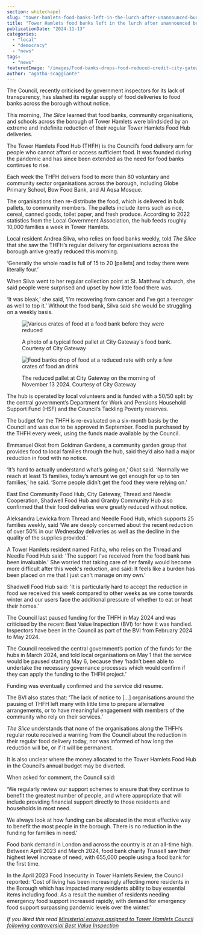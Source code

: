 ```yaml
---
section: whitechapel
slug: "tower-hamlets-food-banks-left-in-the-lurch-after-unannounced-budget-cuts"
title: "Tower Hamlets food banks left in the lurch after unannounced budget cuts"
publicationDate: "2024-11-13"
categories: 
  - "local"
  - "democracy"
  - "news"
tags: 
  - "news"
featuredImage: "/images/Food-banks-drops-food-reduced-credit-city-gateway-.1.jpg"
author: "agatha-scaggiante"
---
```


The Council, recently criticised by government inspectors for its lack of transparency, has slashed its regular supply of food deliveries to food banks across the borough without notice.

This morning, _The Slice_ learned that food banks, community organisations, and schools across the borough of Tower Hamlets were blindsided by an extreme and indefinite reduction of their regular Tower Hamlets Food Hub deliveries. 

The Tower Hamlets Food Hub (THFH) is the Council’s food delivery arm for people who cannot afford or access sufficient food. It was founded during the pandemic and has since been extended as the need for food banks continues to rise.

Each week the THFH delivers food to more than 80 voluntary and community sector organisations across the borough, including Globe Primary School, Bow Food Bank, and Al Aqsa Mosque. 

The organisations then re-distribute the food, which is delivered in bulk pallets, to community members. The pallets include items such as rice, cereal, canned goods, toilet paper, and fresh produce. According to 2022 statistics from the Local Government Association, the hub feeds roughly 10,000 families a week in Tower Hamlets. 

Local resident Andrea Silva, who relies on food banks weekly, told _The Slice_ that she saw the THFH’s regular delivery for organisations across the borough arrive greatly reduced this morning.

‘Generally the whole road is full of 15 to 20 \[pallets\] and today there were literally four.’ 

When Silva went to her regular collection point at St. Matthew's church, she said people were surprised and upset by how little food there was. 

‘It was bleak,’ she said, ‘I’m recovering from cancer and I’ve got a teenager as well to top it.’ Without the food bank, Silva said she would be struggling on a weekly basis.

<figure>

![Various crates of food at a food bank before they were reduced](/images/Food-banks-drops-food-reduced-credit-city-gateway-.3.jpg)

<figcaption>

A photo of a typical food pallet at City Gateway's food bank. Courtesy of City Gateway

</figcaption>

</figure>

<figure>

![Food banks drop of food at a reduced rate with only a few crates of food an drink](/images/Food-banks-drops-food-reduced-credit-city-gateway-.1-1024x683.jpg)

<figcaption>

The reduced pallet at City Gateway on the morning of November 13 2024. Courtesy of City Gateway

</figcaption>

</figure>

The hub is operated by local volunteers and is funded with a 50/50 split by the central government’s Department for Work and Pensions Household Support Fund (HSF) and the Council’s Tackling Poverty reserves.

The budget for the THFH is re-evaluated on a six-month basis by the Council and was due to be approved in September. Food is purchased by the THFH every week, using the funds made available by the Council. 

Emmanuel Okot from Goldman Gardens, a community garden group that provides food to local families through the hub, said they’d also had a major reduction in food with no notice. 

‘It’s hard to actually understand what’s going on,’ Okot said. ‘Normally we reach at least 15 families, today’s amount we got enough for up to ten families,’ he said. ‘Some people didn’t get the food they were relying on.’ 

East End Community Food Hub, City Gateway, Thread and Needle Cooperation, Shadwell Food Hub and Granby Community Hub also confirmed that their food deliveries were greatly reduced without notice. 

Aleksandra Lewicka from Thread and Needle Food Hub, which supports 25 families weekly, said 'We are deeply concerned about the recent reduction of over 50% in our Wednesday deliveries as well as the decline in the quality of the supplies provided.'

A Tower Hamlets resident named Fatiha, who relies on the Thread and Needle Food Hub said: 'The support I've received from the food bank has been invaluable.' She worried that taking care of her family would become more difficult after this week's reduction, and said: It feels like a burden has been placed on me that I just can't manage on my own.'

Shadwell Food Hub said: 'It is particularly hard to accept the reduction in food we received this week compared to other weeks as we come towards winter and our users face the additional pressure of whether to eat or heat their homes.'

The Council last paused funding for the THFH in May 2024 and was criticised by the recent Best Value Inspection (BVI) for how it was handled. Inspectors have been in the Council as part of the BVI from February 2024 to May 2024.

The Council received the central government’s portion of the funds for the hubs in March 2024, and told local organisations on May 1 that the service would be paused starting May 6, because they ‘hadn’t been able to undertake the necessary governance processes which would confirm if they can apply the funding to the THFH project.’ 

Funding was eventually confirmed and the service did resume.

The BVI also states that: ‘The lack of notice to \[...\] organisations around the pausing of THFH left many with little time to prepare alternative arrangements, or to have meaningful engagement with members of the community who rely on their services.’ 

_The Slice_ understands that none of the organisations along the THFH’s regular route received a warning from the Council about the reduction in their regular food delivery today, nor was informed of how long the reduction will be, or if it will be permanent.  

It is also unclear where the money allocated to the Tower Hamlets Food Hub in the Council’s annual budget may be diverted.

When asked for comment, the Council said: 

‘We regularly review our support schemes to ensure that they continue to benefit the greatest number of people, and where appropriate that will include providing financial support directly to those residents and households in most need.

We always look at how funding can be allocated in the most effective way to benefit the most people in the borough. There is no reduction in the funding for families in need.’ 

Food bank demand in London and across the country is at an all-time high. Between April 2023 and March 2024, food bank charity Trussell saw their highest level increase of need, with 655,000 people using a food bank for the first time. 

In the April 2023 Food Insecurity in Tower Hamlets Review, the Council reported: ‘Cost of living has been increasingly affecting more residents in the Borough which has impacted many residents ability to buy essential items including food. As a result the number of residents needing emergency food support increased rapidly, with demand for emergency food support surpassing pandemic levels over the winter.’

_If you liked this read [Ministerial envoys assigned to Tower Hamlets Council following controversial Best Value Inspection](https://whitechapellondon.co.uk/best-value-inspection-assigns-minister-envoy-lutfur-rahman-tower-hamlets/)_
